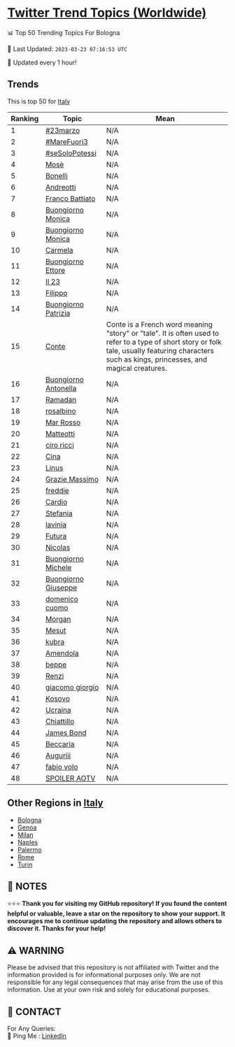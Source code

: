 [Twitter Trend Topics (Worldwide)](https://github.com/ErcinDedeoglu/Twitter-Trend-Topics)
==========


📊 Top 50 Trending Topics For Bologna

📆 Last Updated: `2023-03-23 07:16:53 UTC`

🔧 Updated every 1 hour!


## Trends

This is top 50 for [Italy](</Italy>)

| Ranking | Topic | Mean |
| ------- | ------------ | ------------ |
| 1 | [#23marzo](http://twitter.com/search?q=%2323marzo) | N/A |
| 2 | [#MareFuori3](http://twitter.com/search?q=%23MareFuori3) | N/A |
| 3 | [#seSoloPotessi](http://twitter.com/search?q=%23seSoloPotessi) | N/A |
| 4 | [Mosè](http://twitter.com/search?q=Mos%c3%a8) | N/A |
| 5 | [Bonelli](http://twitter.com/search?q=Bonelli) | N/A |
| 6 | [Andreotti](http://twitter.com/search?q=Andreotti) | N/A |
| 7 | [Franco Battiato](http://twitter.com/search?q=Franco+Battiato) | N/A |
| 8 | [Buongiorno Monica](http://twitter.com/search?q=Buongiorno+Monica) | N/A |
| 9 | [Buongiorno Monica](http://twitter.com/search?q=Buongiorno+Monica) | N/A |
| 10 | [Carmela](http://twitter.com/search?q=Carmela) | N/A |
| 11 | [Buongiorno Ettore](http://twitter.com/search?q=Buongiorno+Ettore) | N/A |
| 12 | [Il 23](http://twitter.com/search?q=Il+23) | N/A |
| 13 | [Filippo](http://twitter.com/search?q=Filippo) | N/A |
| 14 | [Buongiorno Patrizia](http://twitter.com/search?q=Buongiorno+Patrizia) | N/A |
| 15 | [Conte](http://twitter.com/search?q=Conte) | Conte is a French word meaning "story" or "tale". It is often used to refer to a type of short story or folk tale, usually featuring characters such as kings, princesses, and magical creatures. |
| 16 | [Buongiorno Antonella](http://twitter.com/search?q=Buongiorno+Antonella) | N/A |
| 17 | [Ramadan](http://twitter.com/search?q=Ramadan) | N/A |
| 18 | [rosalbino](http://twitter.com/search?q=rosalbino) | N/A |
| 19 | [Mar Rosso](http://twitter.com/search?q=Mar+Rosso) | N/A |
| 20 | [Matteotti](http://twitter.com/search?q=Matteotti) | N/A |
| 21 | [ciro ricci](http://twitter.com/search?q=ciro+ricci) | N/A |
| 22 | [Cina](http://twitter.com/search?q=Cina) | N/A |
| 23 | [Linus](http://twitter.com/search?q=Linus) | N/A |
| 24 | [Grazie Massimo](http://twitter.com/search?q=Grazie+Massimo) | N/A |
| 25 | [freddie](http://twitter.com/search?q=freddie) | N/A |
| 26 | [Cardio](http://twitter.com/search?q=Cardio) | N/A |
| 27 | [Stefania](http://twitter.com/search?q=Stefania) | N/A |
| 28 | [lavinia](http://twitter.com/search?q=lavinia) | N/A |
| 29 | [Futura](http://twitter.com/search?q=Futura) | N/A |
| 30 | [Nicolas](http://twitter.com/search?q=Nicolas) | N/A |
| 31 | [Buongiorno Michele](http://twitter.com/search?q=Buongiorno+Michele) | N/A |
| 32 | [Buongiorno Giuseppe](http://twitter.com/search?q=Buongiorno+Giuseppe) | N/A |
| 33 | [domenico cuomo](http://twitter.com/search?q=domenico+cuomo) | N/A |
| 34 | [Morgan](http://twitter.com/search?q=Morgan) | N/A |
| 35 | [Mesut](http://twitter.com/search?q=Mesut) | N/A |
| 36 | [kubra](http://twitter.com/search?q=kubra) | N/A |
| 37 | [Amendola](http://twitter.com/search?q=Amendola) | N/A |
| 38 | [beppe](http://twitter.com/search?q=beppe) | N/A |
| 39 | [Renzi](http://twitter.com/search?q=Renzi) | N/A |
| 40 | [giacomo giorgio](http://twitter.com/search?q=giacomo+giorgio) | N/A |
| 41 | [Kosovo](http://twitter.com/search?q=Kosovo) | N/A |
| 42 | [Ucraina](http://twitter.com/search?q=Ucraina) | N/A |
| 43 | [Chiattillo](http://twitter.com/search?q=Chiattillo) | N/A |
| 44 | [James Bond](http://twitter.com/search?q=James+Bond) | N/A |
| 45 | [Beccaria](http://twitter.com/search?q=Beccaria) | N/A |
| 46 | [Auguriii](http://twitter.com/search?q=Auguriii) | N/A |
| 47 | [fabio volo](http://twitter.com/search?q=fabio+volo) | N/A |
| 48 | [SPOILER AOTV](http://twitter.com/search?q=SPOILER+AOTV) | N/A |



## Other Regions in [Italy](</Italy>)

* [Bologna](</Italy/Bologna.md>)
* [Genoa](</Italy/Genoa.md>)
* [Milan](</Italy/Milan.md>)
* [Naples](</Italy/Naples.md>)
* [Palermo](</Italy/Palermo.md>)
* [Rome](</Italy/Rome.md>)
* [Turin](</Italy/Turin.md>)



## 📝 NOTES

⭐⭐⭐ **Thank you for visiting my GitHub repository! If you found the content helpful or valuable, leave a star on the repository to show your support. It encourages me to continue updating the repository and allows others to discover it. Thanks for your help!**


## ⚠️ WARNING

Please be advised that this repository is not affiliated with Twitter and the information provided is for informational purposes only. We are not responsible for any legal consequences that may arise from the use of this information. Use at your own risk and solely for educational purposes.


## 📨 CONTACT

 For Any Queries:  
            🏓 Ping Me : [LinkedIn](https://www.linkedin.com/in/ercindedeoglu/)
